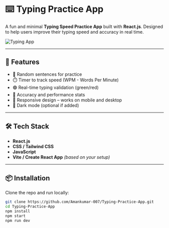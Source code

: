 # ⌨️ Typing Practice App

A fun and minimal **Typing Speed Practice App** built with **React.js**. Designed to help users improve their typing speed and accuracy in real time.

![Typing App]()

---

## 🚀 Features

- 📄 Random sentences for practice
- ⏱️ Timer to track speed (WPM - Words Per Minute)
- 🟢 Real-time typing validation (green/red)
- 🎯 Accuracy and performance stats
- 📱 Responsive design – works on mobile and desktop
- 🌙 Dark mode (optional if added)

---

## 🛠 Tech Stack

- **React.js**
- **CSS / Tailwind CSS**
- **JavaScript**
- **Vite / Create React App** *(based on your setup)*

---

## 📦 Installation

Clone the repo and run locally:

```bash
git clone https://github.com/Amankumar-007/Typing-Practice-App.git
cd Typing-Practice-App
npm install
npm start
npm run dev
